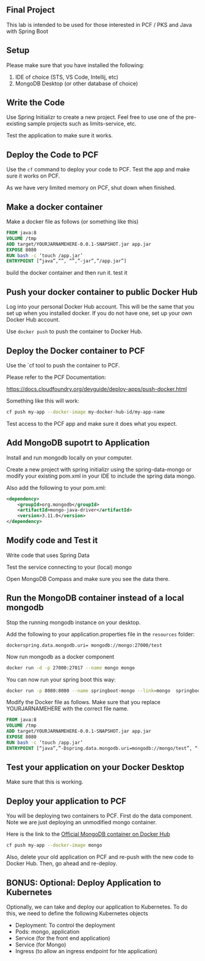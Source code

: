 ## Final Project

This lab is intended to be used for those interested in PCF / PKS and Java with Spring Boot

## Setup

Please make sure that you have installed the following:

 1. IDE of choice (STS, VS Code, Intellij, etc)
 2. MongoDB Desktop (or other database of choice)

## Write the Code

Use Spring Initializr to create a new project.  Feel free to use one of the pre-existing sample projects such as limits-service, etc.

Test the application to make sure it works.

## Deploy the Code to PCF

Use the `cf` command to deploy your code to PCF.  Test the app and make sure it works on PCF.

As we have very limited memory on PCF, shut down when finished.

## Make a docker container 

Make a docker file as follows (or something like this)

```dockerfile
FROM java:8
VOLUME /tmp
ADD target/YOURJARNAMEHERE-0.0.1-SNAPSHOT.jar app.jar
EXPOSE 8080
RUN bash -c ‘touch /app.jar’
ENTRYPOINT [“java”,””, “”,”-jar”,”/app.jar”]
```

build the docker container and then run it. test it


## Push your docker container to public Docker Hub

Log into your personal Docker Hub account.  This will be the same that you set up when you installed docker.  If you do not have one, set up your own Docker Hub account.

Use `docker push` to push the container to Docker Hub.

## Deploy the Docker container to PCF

Use the `cf tool to push the container to PCF.

Please refer to the PCF Documentation:

https://docs.cloudfoundry.org/devguide/deploy-apps/push-docker.html 

Something like this will work:

```bash
cf push my-app --docker-image my-docker-hub-id/my-app-name
```

Test access to the PCF app and make sure it does what you expect.

## Add MongoDB supotrt to Application

Install and run mongodb locally on your computer.  

Create a new project with spring initializr using the spring-data-mongo or modify your existing pom.xml in your IDE to include the spring data mongo.


Also add the following to your pom.xml:

```xml
<dependency>
    <groupId>org.mongodb</groupId>
    <artifactId>mongo-java-driver</artifactId>
    <version>3.11.0</version>
</dependency>
```


## Modify code and Test it

Write code that uses Spring Data

Test the service connecting to your (local) mongo

Open MongoDB Compass and make sure you see the data there.


## Run the MongoDB container instead of a local mongodb

Stop the running mongodb instance on your desktop.


Add the following to your application.properties file in the `resources` folder:

```text
dockerspring.data.mongodb.uri= mongodb://mongo:27000/test
```

Now run mongodb as a docker component


```bash
docker run -d -p 27000:27017 --name mongo mongo
```

You can now run your spring boot this way:

```bash
docker run -p 8080:8080 --name springboot-mongo --link=mongo  springboot-mongo
```

Modify the Docker file as follows. Make sure that you replace YOURJARNAMEHERE with the correct file name.

```dockerfile
FROM java:8
VOLUME /tmp
ADD target/YOURJARNAMEHERE-0.0.1-SNAPSHOT.jar app.jar
EXPOSE 8080
RUN bash -c ‘touch /app.jar’
ENTRYPOINT [“java”,”-Dspring.data.mongodb.uri=mongodb://mongo/test”, “-Djava.security.egd=file:/dev/./urandom”,”-jar”,”/app.jar”]
```

## Test your application on your Docker Desktop

Make sure that this is working.

## Deploy your application to PCF

You will be deploying two containers to PCF. First do the data component.  Note we are just deploying an unmodified mongo container.

Here is the link to the [Official MongoDB container on Docker Hub](https://hub.docker.com/_/mongo)

```bash
cf push my-app --docker-image mongo
```

Also, delete your old application on PCF and re-push with the new code to Docker Hub.  Then, go ahead and re-deploy.


## BONUS: Optional: Deploy Application to Kubernetes

Optionally, we can take and deploy our application to Kubernetes.  To do this, we need to define the following Kubernetes objects

 * Deployment: To control the deployment
 * Pods: mongo, application
 * Service (for the front end application)
 * Service (for Mongo)
 * Ingress (to allow an ingress endpoint for hte application)



